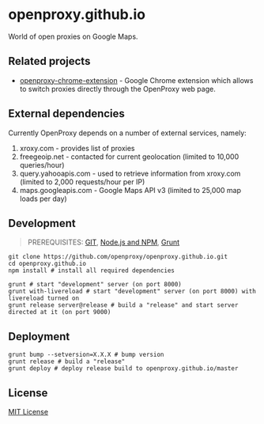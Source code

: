 # openproxy.github.io

World of open proxies on Google Maps.

## Related projects

* [openproxy-chrome-extension](https://github.com/openproxy/openproxy-chrome-extension) - Google Chrome extension which allows to switch proxies directly through the OpenProxy web page.

## External dependencies

Currently OpenProxy depends on a number of external services, namely:

1. xroxy.com - provides list of proxies
2. freegeoip.net - contacted for current geolocation (limited to 10,000 queries/hour)
3. query.yahooapis.com - used to retrieve information from xroxy.com (limited to 2,000 requests/hour per IP)
4. maps.googleapis.com - Google Maps API v3 (limited to 25,000 map loads per day)

## Development

> PREREQUISITES: [GIT](http://git-scm.com/downloads), [Node.js and NPM](https://github.com/joyent/node/wiki/Installing-Node.js-via-package-manager), [Grunt](https://github.com/gruntjs/grunt-cli)

    git clone https://github.com/openproxy/openproxy.github.io.git
    cd openproxy.github.io
    npm install # install all required dependencies

    grunt # start "development" server (on port 8000)
    grunt with-livereload # start "development" server (on port 8000) with livereload turned on
    grunt release server@release # build a "release" and start server directed at it (on port 9000)

## Deployment

    grunt bump --setversion=X.X.X # bump version
    grunt release # build a "release"
    grunt deploy # deploy release build to openproxy.github.io/master

## License

[MIT License](http://opensource.org/licenses/mit-license.php)